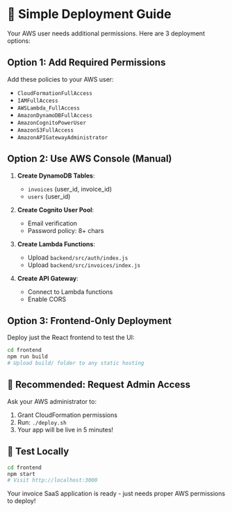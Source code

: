 # 🚀 Simple Deployment Guide

Your AWS user needs additional permissions. Here are 3 deployment options:

## Option 1: Add Required Permissions
Add these policies to your AWS user:
- `CloudFormationFullAccess`
- `IAMFullAccess` 
- `AWSLambda_FullAccess`
- `AmazonDynamoDBFullAccess`
- `AmazonCognitoPowerUser`
- `AmazonS3FullAccess`
- `AmazonAPIGatewayAdministrator`

## Option 2: Use AWS Console (Manual)
1. **Create DynamoDB Tables**:
   - `invoices` (user_id, invoice_id)
   - `users` (user_id)

2. **Create Cognito User Pool**:
   - Email verification
   - Password policy: 8+ chars

3. **Create Lambda Functions**:
   - Upload `backend/src/auth/index.js`
   - Upload `backend/src/invoices/index.js`

4. **Create API Gateway**:
   - Connect to Lambda functions
   - Enable CORS

## Option 3: Frontend-Only Deployment
Deploy just the React frontend to test the UI:

```bash
cd frontend
npm run build
# Upload build/ folder to any static hosting
```

## 🎯 Recommended: Request Admin Access
Ask your AWS administrator to:
1. Grant CloudFormation permissions
2. Run: `./deploy.sh` 
3. Your app will be live in 5 minutes!

## 📱 Test Locally
```bash
cd frontend
npm start
# Visit http://localhost:3000
```

Your invoice SaaS application is ready - just needs proper AWS permissions to deploy!